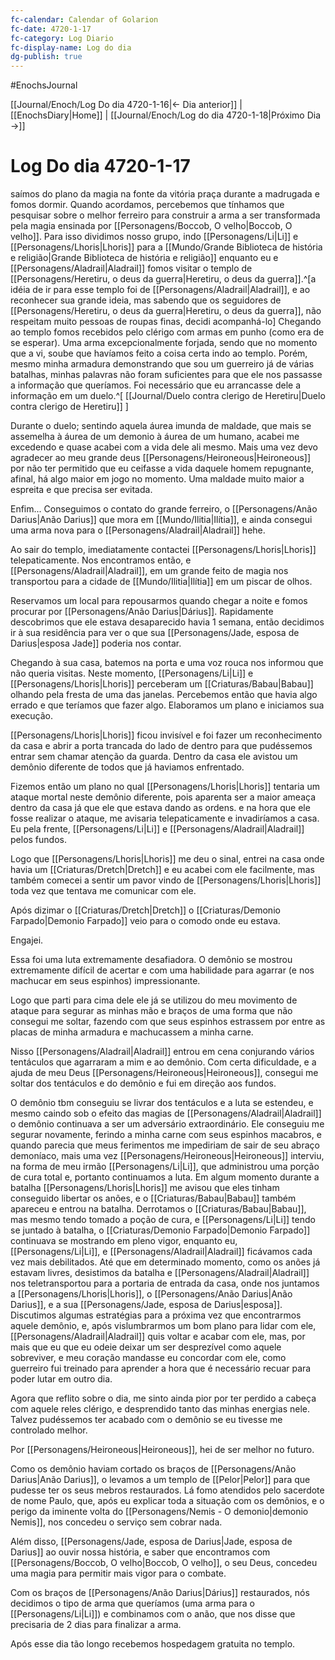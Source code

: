 ```yaml
---
fc-calendar: Calendar of Golarion
fc-date: 4720-1-17
fc-category: Log Diario
fc-display-name: Log do dia
dg-publish: true
---
```

#EnochsJournal 

[[Journal/Enoch/Log Do dia 4720-1-16|<- Dia anterior]] | [[EnochsDiary|Home]] | [[Journal/Enoch/Log do dia 4720-1-18|Próximo Dia ->]]

# Log Do dia 4720-1-17

saímos do plano da magia na fonte da vitória praça durante a madrugada e fomos dormir.
Quando acordamos, percebemos que tínhamos que pesquisar sobre o melhor ferreiro para construir a arma a ser transformada pela magia ensinada por [[Personagens/Boccob, O velho|Boccob, O velho]].
Para isso dividimos nosso grupo, indo [[Personagens/Li|Li]] e [[Personagens/Lhoris|Lhoris]] para a [[Mundo/Grande Biblioteca de história e religião|Grande Biblioteca de história e religião]] enquanto eu e [[Personagens/Aladrail|Aladrail]] fomos visitar o templo de [[Personagens/Heretiru, o deus da guerra|Heretiru, o deus da guerra]].^[a idéia de ir para esse templo foi de [[Personagens/Aladrail|Aladrail]], e ao reconhecer sua grande ideia, mas sabendo que os seguidores de [[Personagens/Heretiru, o deus da guerra|Heretiru, o deus da guerra]], não respeitam muito pessoas de roupas finas, decidi acompanhá-lo]
Chegando ao templo fomos recebidos pelo clérigo com armas em punho (como era de se esperar). Uma arma excepcionalmente forjada, sendo que no momento que a vi, soube que havíamos feito a coisa certa indo ao templo. Porém, mesmo minha armadura demonstrando que sou um guerreiro já de várias batalhas, minhas palavras não foram suficientes para que ele nos passasse a informação que queríamos. Foi necessário que eu arrancasse dele a informação em um duelo.^[ [[Journal/Duelo contra clerigo de Heretiru|Duelo contra clerigo de Heretiru]] ]

Durante o duelo; sentindo aquela áurea imunda de maldade, que mais se assemelha à áurea de um demonio à áurea de um humano, acabei me excedendo e quase acabei com a vida dele ali mesmo. Mais uma vez devo agradecer ao meu grande deus [[Personagens/Heironeous|Heironeous]] por não ter permitido que eu ceifasse a vida daquele homem repugnante, afinal, há algo maior em jogo no momento. Uma maldade muito maior a espreita e que precisa ser evitada.

Enfim... Conseguimos o contato do grande ferreiro, o [[Personagens/Anão Darius|Anão Darius]] que mora em [[Mundo/Ilitia|Ilítia]], e ainda consegui uma arma nova para o [[Personagens/Aladrail|Aladrail]] hehe.

Ao sair do templo, imediatamente contactei [[Personagens/Lhoris|Lhoris]] telepaticamente.
Nos encontramos então, e [[Personagens/Aladrail|Aladrail]], em um grande feito de magia nos transportou para a cidade de [[Mundo/Ilitia|Ilítia]] em um piscar de olhos. 

Reservamos um local para repousarmos quando chegar a noite e fomos procurar por [[Personagens/Anão Darius|Dárius]].
Rapidamente descobrimos que ele estava desaparecido havia 1 semana, então decidimos ir à sua residência para ver o que sua  [[Personagens/Jade, esposa de Darius|esposa Jade]] poderia nos contar.

Chegando à sua casa, batemos na porta e uma voz rouca nos informou que não queria visitas. Neste momento, [[Personagens/Li|Li]] e [[Personagens/Lhoris|Lhoris]] perceberam um [[Criaturas/Babau|Babau]] olhando pela fresta de uma das janelas.
Percebemos então que havia algo errado e que teríamos que fazer algo. Elaboramos um plano e iniciamos sua execução.

[[Personagens/Lhoris|Lhoris]] ficou invisível e foi fazer um reconhecimento da casa e abrir a porta trancada do lado de dentro para que pudéssemos entrar sem chamar atenção da guarda.
Dentro da casa ele avistou um demônio diferente de todos que já haviamos enfrentado.

Fizemos então um plano no qual [[Personagens/Lhoris|Lhoris]] tentaria um ataque mortal neste demônio diferente, pois aparenta ser a maior ameaça dentro da casa já que ele que estava dando as ordens. e na hora que ele fosse realizar o ataque, me avisaria telepaticamente e invadiríamos a casa. Eu pela frente, [[Personagens/Li|Li]] e [[Personagens/Aladrail|Aladrail]] pelos fundos.

Logo que [[Personagens/Lhoris|Lhoris]] me deu o sinal, entrei na casa onde havia um [[Criaturas/Dretch|Dretch]] e eu acabei com ele facilmente, mas também comecei a sentir um pavor vindo de [[Personagens/Lhoris|Lhoris]] toda vez que tentava me comunicar com ele.

Após dizimar o [[Criaturas/Dretch|Dretch]] o [[Criaturas/Demonio Farpado|Demonio Farpado]] veio para o comodo onde eu estava. 

Engajei. 

Essa foi uma luta extremamente desafiadora. O demônio se mostrou extremamente difícil de acertar e com uma habilidade para agarrar (e nos machucar em seus espinhos) impressionante.

Logo que parti para cima dele ele já se utilizou do meu movimento de ataque para segurar as minhas mão e braços de uma forma que não consegui me soltar, fazendo com que seus espinhos estrassem por entre as placas de minha armadura e machucassem a minha carne.

Nisso [[Personagens/Aladrail|Aladrail]] entrou em cena conjurando vários tentáculos que agarraram a mim e ao demônio. Com certa dificuldade, e a ajuda de meu Deus [[Personagens/Heironeous|Heironeous]], consegui me soltar dos tentáculos e do demônio e fui em direção aos fundos.

O demônio tbm conseguiu se livrar dos tentáculos e a luta se estendeu, e mesmo caindo sob o efeito das magias de [[Personagens/Aladrail|Aladrail]] o demônio continuava a ser um adversário extraordinário. Ele conseguiu me segurar novamente, ferindo a minha carne com seus espinhos macabros, e quando parecia que meus ferimentos me impediriam de sair de seu abraço demoníaco, mais uma vez [[Personagens/Heironeous|Heironeous]] interviu, na forma de meu irmão [[Personagens/Li|Li]], que administrou uma porção de cura total e, portanto continuamos a luta.
Em algum momento durante a batalha [[Personagens/Lhoris|Lhoris]] me avisou que eles tinham conseguido libertar os anões, e o [[Criaturas/Babau|Babau]] também apareceu e entrou na batalha.
Derrotamos o [[Criaturas/Babau|Babau]], mas mesmo tendo tomado a poção de cura, e [[Personagens/Li|Li]] tendo se juntado à batalha, o [[Criaturas/Demonio Farpado|Demonio Farpado]] continuava se mostrando em pleno vigor, enquanto eu, [[Personagens/Li|Li]], e [[Personagens/Aladrail|Aladrail]] ficávamos cada vez mais debilitados. Até que em determinado momento, como os anões já estavam livres, desistimos da batalha e [[Personagens/Aladrail|Aladrail]] nos teletransportou para a portaria de entrada da casa, onde nos juntamos a [[Personagens/Lhoris|Lhoris]], o [[Personagens/Anão Darius|Anão Darius]], e a sua [[Personagens/Jade, esposa de Darius|esposa]].
Discutimos algumas estratégias para a próxima vez que encontrarmos aquele demônio, e,  após vislumbrarmos um bom plano para lidar com ele, [[Personagens/Aladrail|Aladrail]] quis voltar e acabar com ele, mas, por mais que eu que eu odeie deixar um ser desprezível como aquele sobreviver, e meu coração mandasse eu concordar com ele, como guerreiro fui treinado para aprender a hora que é necessário recuar para poder lutar em outro dia.

Agora que reflito sobre o dia, me sinto ainda pior por ter perdido a cabeça com aquele reles clérigo, e desprendido tanto das minhas energias nele. Talvez pudéssemos ter acabado com o demônio se eu tivesse me controlado melhor.

Por [[Personagens/Heironeous|Heironeous]], hei de ser melhor no futuro.

Como os demônio haviam cortado os braços de [[Personagens/Anão Darius|Anão Darius]], o levamos a um templo de [[Pelor|Pelor]] para que pudesse ter os seus mebros restaurados.
Lá fomo atendidos pelo sacerdote de nome Paulo, que, após eu explicar toda a situação com os demônios, e o perigo da iminente volta do [[Personagens/Nemis - O demonio|demonio Nemis]], nos concedeu o serviço sem cobrar nada.

Além disso, [[Personagens/Jade, esposa de Darius|Jade, esposa de Darius]] ao ouvir nossa história, e saber que encontramos com [[Personagens/Boccob, O velho|Boccob, O velho]], o seu Deus, concedeu uma magia para permitir mais vigor para o combate.

Com os braços de [[Personagens/Anão Darius|Dárius]] restaurados, nós decidimos o tipo de arma que queríamos (uma arma para o [[Personagens/Li|Li]]) e combinamos com o anão, que nos disse que precisaria de 2 dias para finalizar a arma.

Após esse dia tão longo recebemos hospedagem gratuita no templo.